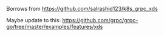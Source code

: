 Borrows from https://github.com/salrashid123/k8s_grpc_xds

Maybe update to this: https://github.com/grpc/grpc-go/tree/master/examples/features/xds
